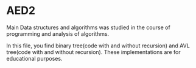 # AED2
Main Data structures and algorithms was studied in the course of programming and analysis of algorithms.

In this file, you find binary tree(code with and without recursion) and AVL tree(code with and without recursion). These implementations are for educational purposes.
